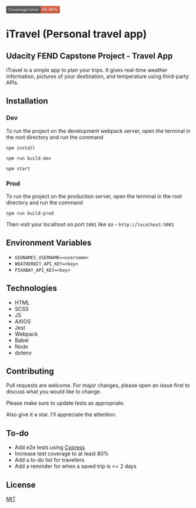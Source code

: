 <svg xmlns="http://www.w3.org/2000/svg" xmlns:xlink="http://www.w3.org/1999/xlink" width="146" height="20" role="img" aria-label="Coverage:lines: 48.88%"><title>Coverage:lines: 48.88%</title><linearGradient id="s" x2="0" y2="100%"><stop offset="0" stop-color="#bbb" stop-opacity=".1"/><stop offset="1" stop-opacity=".1"/></linearGradient><clipPath id="r"><rect width="146" height="20" rx="3" fill="#fff"/></clipPath><g clip-path="url(#r)"><rect width="93" height="20" fill="#555"/><rect x="93" width="53" height="20" fill="#e05d44"/><rect width="146" height="20" fill="url(#s)"/></g><g fill="#fff" text-anchor="middle" font-family="Verdana,Geneva,DejaVu Sans,sans-serif" text-rendering="geometricPrecision" font-size="110"><text aria-hidden="true" x="475" y="150" fill="#010101" fill-opacity=".3" transform="scale(.1)" textLength="830">Coverage:lines</text><text x="475" y="140" transform="scale(.1)" fill="#fff" textLength="830">Coverage:lines</text><text aria-hidden="true" x="1185" y="150" fill="#010101" fill-opacity=".3" transform="scale(.1)" textLength="430">48.88%</text><text x="1185" y="140" transform="scale(.1)" fill="#fff" textLength="430">48.88%</text></g></svg>
# iTravel (Personal travel app)
## Udacity FEND Capstone Project - Travel App

iTravel is a simple app to plan your trips. It gives real-time weather information, pictures of your destination, and temperature using third-party APIs.

## Installation
### Dev

To run the project on the development webpack server, open the terminal in the root directory and run the command

```
npm install
```
```
npm run build-dev
```
```
npm start
```

### Prod
To run the project on the production server, open the terminal in the root directory and run the command


```
npm run build-prod
```
Then visit your localhost on port `5001` like so - `http://localhost:5001`

## Environment Variables
- `GEONAMES_USERNAME=<username>`
- `WEATHERBIT_API_KEY=<key>`
- `PIXABAY_API_KEY=<key>`

## Technologies
- HTML
- SCSS
- JS
- AXIOS
- Jest
- Webpack
- Babel
- Node
- dotenv

## Contributing
Pull requests are welcome. For major changes, please open an issue first to discuss what you would like to change.

Please make sure to update tests as appropriate.

Also give it a star. I'll appreciate the attention.

## To-do
- Add e2e tests using [Cypress](https://www.cypress.io)
- Increase test coverage to at least 80%
- Add a to-do list for travellers
- Add a reminder for when a saved trip is <= 2 days

## License
[MIT](https://github.com/bidemiajala/travel-app/blob/7be020d7fa423b7670b7cc8f43daa3932e0e9468/LICENSE)